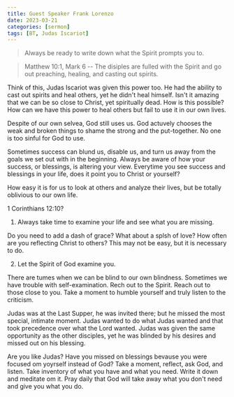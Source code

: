 ```yaml
---
title: Guest Speaker Frank Lorenzo
date: 2023-03-21
categories: [sermon]
tags: [BT, Judas Iscariot]
---
```


> Always be ready to write down what the Spirit prompts you to.

> Matthew 10:1, Mark 6 -- The disiples are fulled with the Spirit and go out preaching, healing, and casting out spirits.

Think of this, Judas Iscariot was given this power too. He had the ability to cast out spirits and heal others, yet he didn't heal himself. Isn't it amazing that we can be so close to Christ, yet spiritually dead. How is this possible? How can we have this power to heal others but fail to use it in our own lives.

Despite of our own selvea, God still uses us. God actuvely chooses the weak and broken things to shame the strong and the put-together. No one is too sinful for God to use.

Sometimes success can blund us, disable us, and turn us away from the goals we set out with in the beginning. Always be aware of how your success, or blessings, is altering your view. Everytime you see success and blessings in your life, does it point you to Christ or yourself?

How easy it is for us to look at others and analyze their lives, but be totally oblivious to our own life.

1 Corinthians 12:10?

1. Always take time to examine your life and see what you are missing.

Do you need to add a dash of grace? What about a splsh of love? How often are you reflecting Christ to others? This may not be easy, but it is necessary to do.

2. Let the Spirit of God examine you.

There are tumes when we can be blind to our own blindness. Sometimes we have trouble with self-examination. Rech out to the Spirit. Reach out to those close to you. Take a moment to humble yourself and truly listen to the criticism.

Judas was at the Last Supper, he was invited there; but he missed the most special, intimate moment. Judas wanted to do what Judas wanted and that took precedence over what the Lord wanted. Judas was given the same opportunity as the other disciples, yet he was blinded by his desires and missed out on his blessing.

Are you like Judas? Have you missed on blessings bevause you were focused om yoyrself instead of God? Take a moment, reflect, ask God, and listen. Take inventory of what you have and what you need. Write it down and meditate om it. Pray daily that God will take away what you don't need and give you what you do.
